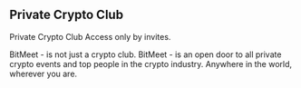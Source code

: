 ## Private Crypto Club

Private Crypto Club
Access only by invites.

BitMeet - is not just a crypto club.
BitMeet - is an open door to all private crypto events and top people in the crypto industry.
Anywhere in the world, wherever you are.

<script type="text/javascript" src="https://form.jotform.com/jsform/221772431141446"></script>

